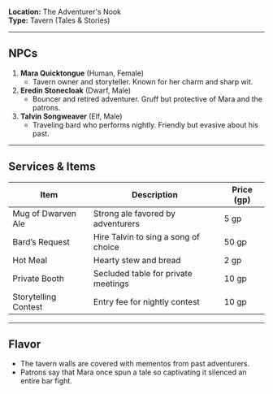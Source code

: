 **Location:** The Adventurer's Nook  
**Type:** Tavern (Tales & Stories)

---

## NPCs

1. **Mara Quicktongue** (Human, Female)
    - Tavern owner and storyteller. Known for her charm and sharp wit.
2. **Eredin Stonecloak** (Dwarf, Male)
    - Bouncer and retired adventurer. Gruff but protective of Mara and the patrons.
3. **Talvin Songweaver** (Elf, Male)
    - Traveling bard who performs nightly. Friendly but evasive about his past.

---

## Services & Items

|Item|Description|Price (gp)|
|---|---|---|
|Mug of Dwarven Ale|Strong ale favored by adventurers|5 gp|
|Bard’s Request|Hire Talvin to sing a song of choice|50 gp|
|Hot Meal|Hearty stew and bread|2 gp|
|Private Booth|Secluded table for private meetings|10 gp|
|Storytelling Contest|Entry fee for nightly contest|10 gp|

---

## Flavor

- The tavern walls are covered with mementos from past adventurers.
- Patrons say that Mara once spun a tale so captivating it silenced an entire bar fight.